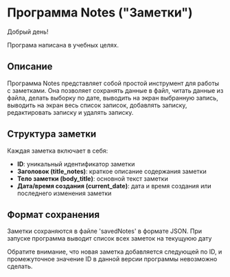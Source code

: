 # Программа Notes ("Заметки")

Добрый день!

Програма написана в учебных целях.

## Описание

Программа Notes представляет собой простой инструмент для работы с заметками. Она позволяет сохранять данные в файл, читать данные из файла, делать выборку по дате, выводить на экран выбранную запись, выводить на экран весь список записок, добавлять записку, редактировать записку и удалять записку.

## Структура заметки

Каждая заметка включает в себя:

- **ID**: уникальный идентификатор заметки
- **Заголовок (title_notes)**: краткое описание содержания заметки
- **Тело заметки (body_title)**: основной текст заметки
- **Дата/время создания (current_date)**: дата и время создания или последнего изменения заметки

## Формат сохранения

Заметки сохраняются в файле 'savedNotes' в формате JSON. При запуске программа выводит список всех заметок на текущуюю дату

Обратите внимание, что новая заметка добавляется следующей по ID, и промежуточное значение ID в данной версии программы невозможно сделать.